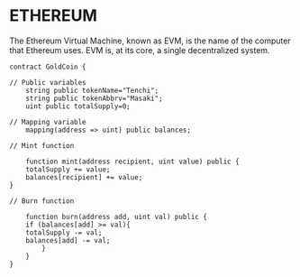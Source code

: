 # ETHEREUM
The Ethereum Virtual Machine, known as EVM, is the name of the computer that Ethereum uses. EVM is, at its core, a single decentralized system.
   
    contract GoldCoin {

    // Public variables
        string public tokenName="Tenchi";
        string public tokenAbbrv="Masaki";
        uint public totalSupply=0;

    // Mapping variable 
        mapping(address => uint) public balances;

    // Mint function
        
        function mint(address recipient, uint value) public {
        totalSupply += value;
        balances[recipient] += value;
    }
    
    // Burn function
       
        function burn(address add, uint val) public {
        if (balances[add] >= val){
        totalSupply -= val;
        balances[add] -= val; 
            }
        }
    }
